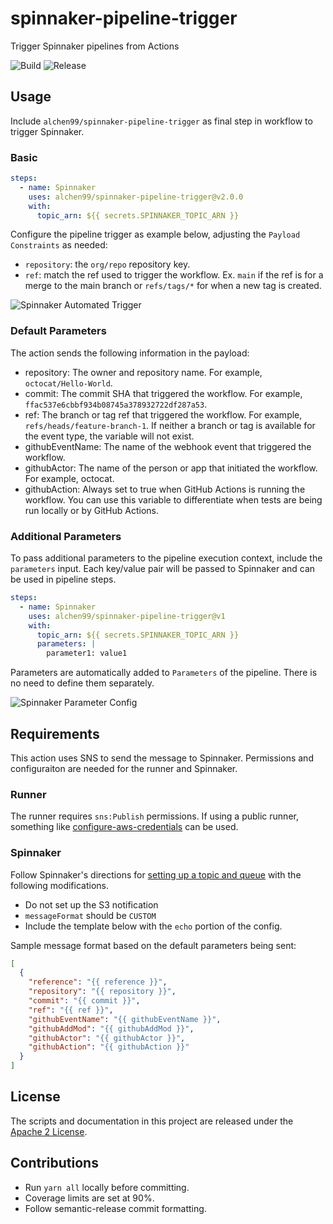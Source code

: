 # spinnaker-pipeline-trigger

Trigger Spinnaker pipelines from Actions

![Build](https://github.com/alchen99/spinnaker-pipeline-trigger/workflows/Publish/badge.svg)
![Release](https://github.com/alchen99/spinnaker-pipeline-trigger/workflows/Release/badge.svg)

## Usage

Include `alchen99/spinnaker-pipeline-trigger` as final step in workflow to trigger Spinnaker.

### Basic

```yaml
steps:
  - name: Spinnaker
    uses: alchen99/spinnaker-pipeline-trigger@v2.0.0
    with:
      topic_arn: ${{ secrets.SPINNAKER_TOPIC_ARN }}
```

Configure the pipeline trigger as example below, adjusting the `Payload Constraints` as needed:

* `repository`: the `org/repo` repository key.
* `ref`: match the ref used to trigger the workflow. Ex. `main` if the ref is for a merge to the main branch or `refs/tags/*` for when a new tag is created.

![Spinnaker Automated Trigger](docs/assets/spinnaker-automated-trigger.png)

### Default Parameters

The action sends the following information in the payload:

- repository: The owner and repository name. For example, `octocat/Hello-World`.
- commit: The commit SHA that triggered the workflow. For example, `ffac537e6cbbf934b08745a378932722df287a53`.
- ref: The branch or tag ref that triggered the workflow. For example, `refs/heads/feature-branch-1`. If neither a branch or tag is available for the event type, the variable will not exist.
- githubEventName: The name of the webhook event that triggered the workflow.
- githubActor: The name of the person or app that initiated the workflow. For example, octocat.
- githubAction: Always set to true when GitHub Actions is running the workflow. You can use this variable to differentiate when tests are being run locally or by GitHub Actions.

### Additional Parameters

To pass additional parameters to the pipeline execution context, include the `parameters` input. Each key/value pair will be passed to Spinnaker and can be used in pipeline steps.

```yaml
steps:
  - name: Spinnaker
    uses: alchen99/spinnaker-pipeline-trigger@v1
    with:
      topic_arn: ${{ secrets.SPINNAKER_TOPIC_ARN }}
      parameters: |
        parameter1: value1
```

Parameters are automatically added to `Parameters` of the pipeline. There is no need to define them separately.

![Spinnaker Parameter Config](docs/assets/custom-parameters.png)

## Requirements

This action uses SNS to send the message to Spinnaker. Permissions and configuraiton are needed for the runner and Spinnaker.

### Runner

The runner requires `sns:Publish` permissions. If using a public runner, something like [configure-aws-credentials](https://github.com/marketplace/actions/configure-aws-credentials-action-for-github-actions) can be used.

### Spinnaker

Follow Spinnaker's directions for [setting up a topic and queue](https://spinnaker.io/setup/triggers/amazon/) with the following modifications.

- Do not set up the S3 notification
- `messageFormat` should be `CUSTOM`
- Include the template below with the `echo` portion of the config.

Sample message format based on the default parameters being sent:

```json
[
  {
    "reference": "{{ reference }}",
    "repository": "{{ repository }}",
    "commit": "{{ commit }}",
    "ref": "{{ ref }}",
    "githubEventName": "{{ githubEventName }}",
    "githubAddMod": "{{ githubAddMod }}",
    "githubActor": "{{ githubActor }}",
    "githubAction": "{{ githubAction }}"
  }
]
```

## License

The scripts and documentation in this project are released under the [Apache 2 License](https://github.com/alchen99/spinnaker-pipeline-trigger/blob/main/LICENSE).

## Contributions

- Run `yarn all` locally before committing.
- Coverage limits are set at 90%.
- Follow semantic-release commit formatting.
